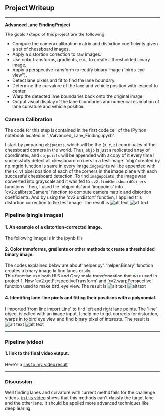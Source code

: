 ## Project Writeup

---

**Advanced Lane Finding Project**

The goals / steps of this project are the following:

* Compute the camera calibration matrix and distortion coefficients given a set of chessboard images.
* Apply a distortion correction to raw images.
* Use color transforms, gradients, etc., to create a thresholded binary image.
* Apply a perspective transform to rectify binary image ("birds-eye view").
* Detect lane pixels and fit to find the lane boundary.
* Determine the curvature of the lane and vehicle position with respect to center.
* Warp the detected lane boundaries back onto the original image.
* Output visual display of the lane boundaries and numerical estimation of lane curvature and vehicle position.

[//]: # (Image References)
[image1]: ./output_images/ex_dist.png "Distorted"
[image2]: ./output_images/ex_disted.png "Undistorted"
[image3]: ./output_images/dist.png "Distorted"
[image4]: ./output_images/disted.png "Undistorted"
[image5]: ./output_images/raw.png "Fit Visual"
[image6]: ./output_images/bird.png "Output"
[video1]: ./project_video_output.mp4 "Video"


### Camera Calibration


The code for this step is contained in the first code cell of the IPython notebook located in "./Advanced_Lane_Finding.ipynb".  

I start by preparing `objpoints`, which will be the (x, y, z) coordinates of the chessboard corners in the world.  Thus, `objp` is just a replicated array of coordinates, and `objpoints` will be appended with a copy of it every time I successfully detect all chessboard corners in a test image. 'objp' created by np.mgrid function is same in every image.`imgpoints` will be appended with the (x, y) pixel position of each of the corners in the image plane with each successful chessboard detection. To find `imagepoints` ,the image was converted into grayscale and it was fed to `cv2.findChessboardCorners` functions.   Then, I used the 'objpoints' and 'imgpoints' into 'cv2.calibrateCamera' function to compute camera matrix and distortion coefficients. And by using the 'cv2.undistort' function, I applied this distortion correction to the test image. The result is 
![alt text][image1]
![alt text][image2]

### Pipeline (single images)

#### 1. An example of a distortion-corrected image.

The following image is in the ipynb file

#### 2. Color transforms, gradients or other methods to create a thresholded binary image. 
The codes explained below are about 'helper.py'.
'helper.Binary' function creates a binary image to find lanes easily.  
This function use both HLS and Gray scale transformation that was used in project 1.
Now 'cv2.getPerspectiveTransform' and 'cv2.warpPerspective' function used to make bird_eye view.
The result is 
![alt text][image3]
![alt text][image4]

#### 4. Identifing lane-line pixels and fitting their positions with a polynomial.
I imported 'from line import Line' to find left and right lane points.
The 'line' object is called with an image input. It help me to get corrects for distortion, warps in to bird eye view and find binary pixel of interests. The result is
![alt text][image5]
![alt text][image6]

---

### Pipeline (video)

#### 1. link to the final video output. 

Here's a [link to my video result](./project_video_output.mp4)

---

### Discussion

Well finding lanes and curvature with current methd fails for the challenge videos. [in this video](challenge_binary.mp4) shows that this methods can't classfy the target lane and the other lane. It should be applied more advanced techniques like deep learing.